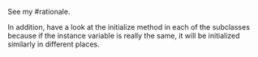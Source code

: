 See my #rationale.In addition, have a look at the initialize method in each of the subclasses because if the instance variable is really the same, it will be initialized similarly in different places.